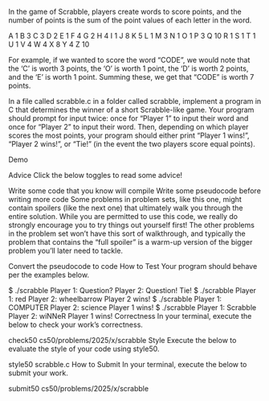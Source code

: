 In the game of Scrabble, players create words to score points, and the number of points is the sum of the point values of each letter in the word.

A 1
B 3
C 3
D 2
E 1
F 4
G 2
H 4
I 1
J 8
K 5
L 1
M 3
N 1
O 1
P 3
Q 10
R 1
S 1
T 1
U 1
V 4
W 4
X 8
Y 4
Z 10

For example, if we wanted to score the word “CODE”, we would note that the ‘C’ is worth 3 points, the ‘O’ is worth 1 point, the ‘D’ is worth 2 points, and the ‘E’ is worth 1 point. Summing these, we get that “CODE” is worth 7 points.

In a file called scrabble.c in a folder called scrabble, implement a program in C that determines the winner of a short Scrabble-like game. Your program should prompt for input twice: once for “Player 1” to input their word and once for “Player 2” to input their word. Then, depending on which player scores the most points, your program should either print “Player 1 wins!”, “Player 2 wins!”, or “Tie!” (in the event the two players score equal points).

Demo

Advice
Click the below toggles to read some advice!

Write some code that you know will compile
Write some pseudocode before writing more code
Some problems in problem sets, like this one, might contain spoilers (like the next one) that ultimately walk you through the entire solution. While you are permitted to use this code, we really do strongly encourage you to try things out yourself first! The other problems in the problem set won’t have this sort of walkthrough, and typically the problem that contains the “full spoiler” is a warm-up version of the bigger problem you’ll later need to tackle.

Convert the pseudocode to code
How to Test
Your program should behave per the examples below.

$ ./scrabble
Player 1: Question?
Player 2: Question!
Tie!
$ ./scrabble
Player 1: red
Player 2: wheelbarrow
Player 2 wins!
$ ./scrabble
Player 1: COMPUTER
Player 2: science
Player 1 wins!
$ ./scrabble
Player 1: Scrabble
Player 2: wiNNeR
Player 1 wins!
Correctness
In your terminal, execute the below to check your work’s correctness.

check50 cs50/problems/2025/x/scrabble
Style
Execute the below to evaluate the style of your code using style50.

style50 scrabble.c
How to Submit
In your terminal, execute the below to submit your work.

submit50 cs50/problems/2025/x/scrabble